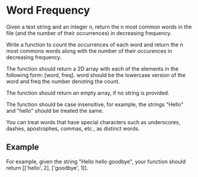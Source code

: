 # Word Frequency

Given a text string and an integer n, return the n most common words in the file (and the number of their occurrences) in decreasing frequency.

Write a function to count the occurrences of each word and return the n most commons words along with the number of their occurences in decreasing frequency.

The function should return a 2D array with each of the elements in the following form: [word, freq]. word should be the lowercase version of the word and freq the number denoting the count.

The function should return an empty array, if no string is provided.

The function should be case insensitive, for example, the strings "Hello" and "hello" should be treated the same.

You can treat words that have special characters such as underscores, dashes, apostrophes, commas, etc., as distinct words.

## Example
For example, given the string "Hello hello goodbye", your function should return [['hello', 2], ['goodbye', 1]].